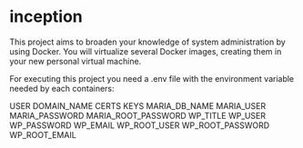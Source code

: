 # inception
This project aims to broaden your knowledge of system administration by using Docker. You will virtualize several Docker images, creating them in your new personal virtual machine.

For executing this project you need a .env file with the environment variable needed by each containers:


USER
DOMAIN_NAME
CERTS
KEYS
MARIA_DB_NAME
MARIA_USER
MARIA_PASSWORD
MARIA_ROOT_PASSWORD
WP_TITLE
WP_USER
WP_PASSWORD
WP_EMAIL
WP_ROOT_USER
WP_ROOT_PASSWORD
WP_ROOT_EMAIL
